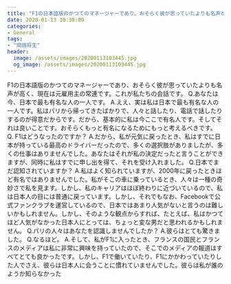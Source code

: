 ```yaml
---
title: "F1の日本語版のかつてのマネージャーであり、おそらく彼が思っていたよりも名声が高く、現在は元雇用主の常連です。"
date: 2020-01-13 10:38:09
categories:
- General
tags:
- "岡田将生"
header:
  image: /assets/images/20200113103445.jpg
  og_image: /assets/images/20200113103445.jpg
---
```


F1の日本語版のかつてのマネージャーであり、おそらく彼が思っていたよりも名声が高く、現在は元雇用主の常連です。これが私たちの会話です。 Q.あなたは今、日本で最も有名な人の一人です。 A.ええ、実は私は日本で最も有名な人の一人です。私はパリから帰ってきたばかりで、人々と話したり、電話で話したりするのが得意だからです。だから、基本的に私は今ここで有名人です。そしてそれは良いことです。おそらくもっと有名になるためにもっと考えるべきです。 Q. F1はどうなったのですか？ A.だから、私が元気に戻ったとき、私はすでに日本が持っている最高のドライバーだったので、多くの選択肢がありましたが、多くの仕事はありませんでした。あなたはそれが私の決定だったと言うことができますが、同時に私はすでに申し出を得て、それを受け入れました。 Q.日本でまだ認知されていますか？ A.私はよく知られていますが、2000年に戻ったときほど有名ではありませんでした。私がそこの車に乗っているとき、人々は一種の奇妙さで私を見ます。しかし、私のキャリアはほぼ終わりに近づいているので、私は日本人の目には普通に戻っています。しかし、それでもなお、Facebookで公式ファンクラブを運営しているので、日本ではあまり人気がないと言うのは難しいかもしれません。しかし、そのような観点からすれば、たとえば、私はかつてほど人気がなかった日本人にとっては、ちょっと変な男だと思われるかもしれません。 Q.パリの人々はあなたを認識しませんでしたか？ A.彼らはとても驚きました。 Q.なるほど。 A.そして、私がF1に入ったとき、フランスの国民とフランスのメディアは私に非常に興味を持っていたので、そこでのメディアの報道はすべてとても良かったです。しかし、F1で働いていたり、F1にかかわっていたりした人でさえ、彼らは日本人に会うことに慣れていませんでした。彼らは私が誰のようか知らなかった
